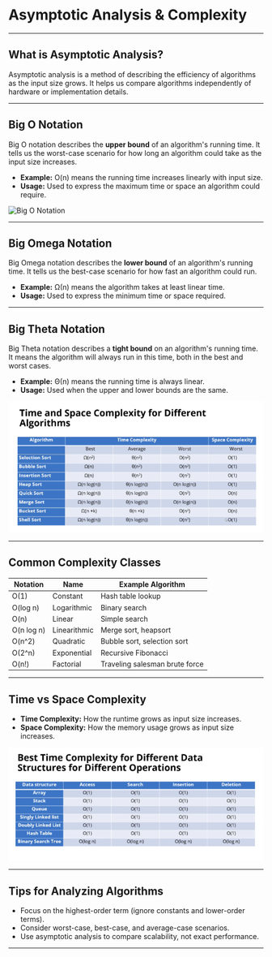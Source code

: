 # Asymptotic Analysis & Complexity

---

## What is Asymptotic Analysis?
Asymptotic analysis is a method of describing the efficiency of algorithms as the input size grows. It helps us compare algorithms independently of hardware or implementation details.

---

## Big O Notation
Big O notation describes the **upper bound** of an algorithm's running time. It tells us the worst-case scenario for how long an algorithm could take as the input size increases.

- **Example:** O(n) means the running time increases linearly with input size.
- **Usage:** Used to express the maximum time or space an algorithm could require.

![Big O Notation](BigONotation.png)

---

## Big Omega Notation
Big Omega notation describes the **lower bound** of an algorithm's running time. It tells us the best-case scenario for how fast an algorithm could run.

- **Example:** Ω(n) means the algorithm takes at least linear time.
- **Usage:** Used to express the minimum time or space required.

---

## Big Theta Notation
Big Theta notation describes a **tight bound** on an algorithm's running time. It means the algorithm will always run in this time, both in the best and worst cases.

- **Example:** Θ(n) means the running time is always linear.
- **Usage:** Used when the upper and lower bounds are the same.

![Big Theta Notation](image.png)

---

## Common Complexity Classes
| Notation | Name           | Example Algorithm         |
|----------|----------------|--------------------------|
| O(1)     | Constant       | Hash table lookup        |
| O(log n) | Logarithmic    | Binary search            |
| O(n)     | Linear         | Simple search            |
| O(n log n)| Linearithmic  | Merge sort, heapsort     |
| O(n^2)   | Quadratic      | Bubble sort, selection sort |
| O(2^n)   | Exponential    | Recursive Fibonacci      |
| O(n!)    | Factorial      | Traveling salesman brute force |

---

## Time vs Space Complexity
- **Time Complexity:** How the runtime grows as input size increases.
- **Space Complexity:** How the memory usage grows as input size increases.

![Time and Space Complexity](image-1.png)

---

## Tips for Analyzing Algorithms
- Focus on the highest-order term (ignore constants and lower-order terms).
- Consider worst-case, best-case, and average-case scenarios.
- Use asymptotic analysis to compare scalability, not exact performance.

---
